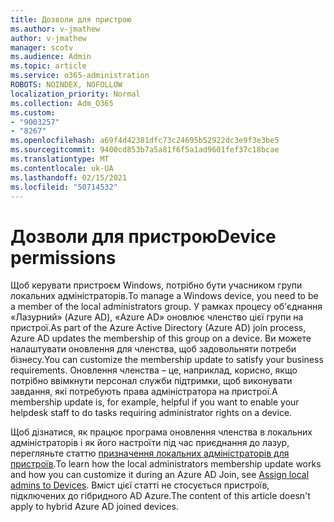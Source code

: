 ```yaml
---
title: Дозволи для пристрою
ms.author: v-jmathew
author: v-jmathew
manager: scotv
ms.audience: Admin
ms.topic: article
ms.service: o365-administration
ROBOTS: NOINDEX, NOFOLLOW
localization_priority: Normal
ms.collection: Adm_O365
ms.custom:
- "9003257"
- "8267"
ms.openlocfilehash: a69f4d42381dfc73c24695b52922dc3e9f3e3be5
ms.sourcegitcommit: 9400cd853b7a5a81f6f5a1ad9601fef37c18bcae
ms.translationtype: MT
ms.contentlocale: uk-UA
ms.lasthandoff: 02/15/2021
ms.locfileid: "50714532"
---
```

# <a name="device-permissions"></a><span data-ttu-id="8740f-102">Дозволи для пристрою</span><span class="sxs-lookup"><span data-stu-id="8740f-102">Device permissions</span></span>

<span data-ttu-id="8740f-103">Щоб керувати пристроєм Windows, потрібно бути учасником групи локальних адміністраторів.</span><span class="sxs-lookup"><span data-stu-id="8740f-103">To manage a Windows device, you need to be a member of the local administrators group.</span></span> <span data-ttu-id="8740f-104">У рамках процесу об'єднання «Лазурний» (Azure AD), «Azure AD» оновлює членство цієї групи на пристрої.</span><span class="sxs-lookup"><span data-stu-id="8740f-104">As part of the Azure Active Directory (Azure AD) join process, Azure AD updates the membership of this group on a device.</span></span> <span data-ttu-id="8740f-105">Ви можете налаштувати оновлення для членства, щоб задовольняти потреби бізнесу.</span><span class="sxs-lookup"><span data-stu-id="8740f-105">You can customize the membership update to satisfy your business requirements.</span></span> <span data-ttu-id="8740f-106">Оновлення членства – це, наприклад, корисно, якщо потрібно ввімкнути персонал служби підтримки, щоб виконувати завдання, які потребують права адміністратора на пристрої.</span><span class="sxs-lookup"><span data-stu-id="8740f-106">A membership update is, for example, helpful if you want to enable your helpdesk staff to do tasks requiring administrator rights on a device.</span></span>

<span data-ttu-id="8740f-107">Щоб дізнатися, як працює програма оновлення членства в локальних адміністраторів і як його настроїти під час приєднання до лазур, перегляньте статтю [призначення локальних адміністраторів для пристроїв](https://docs.microsoft.com/azure/active-directory/devices/assign-local-admin).</span><span class="sxs-lookup"><span data-stu-id="8740f-107">To learn how the local administrators membership update works and how you can customize it during an Azure AD Join, see [Assign local admins to Devices](https://docs.microsoft.com/azure/active-directory/devices/assign-local-admin).</span></span> <span data-ttu-id="8740f-108">Вміст цієї статті не стосується пристроїв, підключених до гібридного AD Azure.</span><span class="sxs-lookup"><span data-stu-id="8740f-108">The content of this article doesn't apply to hybrid Azure AD joined devices.</span></span>
